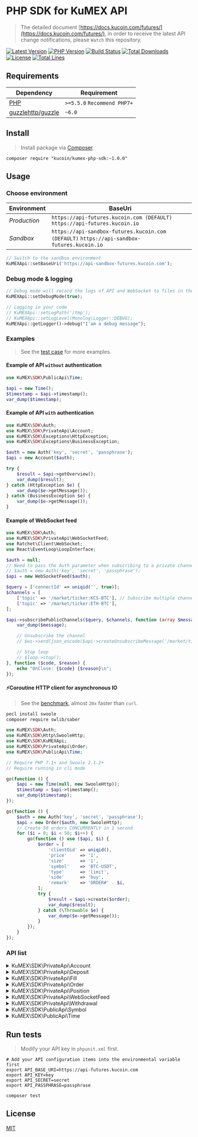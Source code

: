 
# PHP SDK for KuMEX API
> The detailed document [https://docs.kucoin.com/futures/](https://docs.kucoin.com/futures/), in order to receive the latest API change notifications, please `Watch` this repository.

[![Latest Version](https://img.shields.io/github/release/Kucoin/kumex-php-sdk.svg)](https://github.com/Kucoin/kumex-php-sdk/releases)
[![PHP Version](https://img.shields.io/packagist/php-v/Kucoin/kumex-php-sdk.svg?color=green)](https://secure.php.net)
[![Build Status](https://travis-ci.org/Kucoin/kumex-php-sdk.svg?branch=master)](https://travis-ci.org/Kucoin/kumex-php-sdk)
[![Total Downloads](https://poser.pugx.org/Kucoin/kumex-php-sdk/downloads)](https://packagist.org/packages/Kucoin/kumex-php-sdk)
[![License](https://poser.pugx.org/Kucoin/kumex-php-sdk/license)](LICENSE)
[![Total Lines](https://tokei.rs/b1/github/Kucoin/kumex-php-sdk)](https://github.com/Kucoin/kumex-php-sdk)

## Requirements

| Dependency | Requirement |
| -------- | -------- |
| [PHP](https://secure.php.net/manual/en/install.php) | `>=5.5.0` `Recommend PHP7+` |
| [guzzlehttp/guzzle](https://github.com/guzzle/guzzle) | `~6.0` |

## Install
> Install package via [Composer](https://getcomposer.org/).

```shell
composer require "kucoin/kumex-php-sdk:~1.0.0"
```

## Usage

### Choose environment

| Environment | BaseUri |
|    -------- | -------- |
| *Production* | `https://api-futures.kucoin.com (DEFAULT)` `https://api-futures.kucoin.io` | 
| *Sandbox* | `https://api-sandbox-futures.kucoin.com (DEFAULT)` `https://api-sandbox-futures.kucoin.io` | 

```php
// Switch to the sandbox environment
KuMEXApi::setBaseUri('https://api-sandbox-futures.kucoin.com');
```

### Debug mode & logging

```php
// Debug mode will record the logs of API and WebSocket to files in the directory "KuMEXApi::getLogPath()" according to the minimum log level "KuMEXApi::getLogLevel()".
KuMEXApi::setDebugMode(true);

// Logging in your code
// KuMEXApi::setLogPath('/tmp');
// KuMEXApi::setLogLevel(Monolog\Logger::DEBUG);
KuMEXApi::getLogger()->debug("I'am a debug message");
```

### Examples
> See the [test case](tests) for more examples.

#### Example of API `without` authentication

```php
use KuMEX\SDK\PublicApi\Time;

$api = new Time();
$timestamp = $api->timestamp();
var_dump($timestamp);
```

#### Example of API `with` authentication

```php
use KuMEX\SDK\Auth;
use KuMEX\SDK\PrivateApi\Account;
use KuMEX\SDK\Exceptions\HttpException;
use KuMEX\SDK\Exceptions\BusinessException;

$auth = new Auth('key', 'secret', 'passphrase');
$api = new Account($auth);

try {
    $result = $api->getOverview();
    var_dump($result);
} catch (HttpException $e) {
    var_dump($e->getMessage());
} catch (BusinessException $e) {
    var_dump($e->getMessage());
}
```

#### Example of WebSocket feed

```php
use KuMEX\SDK\Auth;
use KuMEX\SDK\PrivateApi\WebSocketFeed;
use Ratchet\Client\WebSocket;
use React\EventLoop\LoopInterface;

$auth = null;
// Need to pass the Auth parameter when subscribing to a private channel($api->subscribePrivateChannel()).
// $auth = new Auth('key', 'secret', 'passphrase');
$api = new WebSocketFeed($auth);

$query = ['connectId' => uniqid('', true)];
$channels = [
    ['topic' => '/market/ticker:KCS-BTC'], // Subscribe multiple channels
    ['topic' => '/market/ticker:ETH-BTC'],
];

$api->subscribePublicChannels($query, $channels, function (array $message, WebSocket $ws, LoopInterface $loop) use ($api) {
    var_dump($message);

    // Unsubscribe the channel
    // $ws->send(json_encode($api->createUnsubscribeMessage('/market/ticker:ETH-BTC')));

    // Stop loop
    // $loop->stop();
}, function ($code, $reason) {
    echo "OnClose: {$code} {$reason}\n";
});
```

#### ⚡️Coroutine HTTP client for asynchronous IO
> See the [benchmark](examples/BenchmarkCoroutine.php), almost `20x` faster than `curl`.

```bash
pecl install swoole
composer require swlib/saber
```

```php
use KuMEX\SDK\Auth;
use KuMEX\SDK\Http\SwooleHttp;
use KuMEX\SDK\KuMEXApi;
use KuMEX\SDK\PrivateApi\Order;
use KuMEX\SDK\PublicApi\Time;

// Require PHP 7.1+ and Swoole 2.1.2+
// Require running in cli mode

go(function () {
    $api = new Time(null, new SwooleHttp));
    $timestamp = $api->timestamp();
    var_dump($timestamp);
});

go(function () {
    $auth = new Auth('key', 'secret', 'passphrase');
    $api = new Order($auth, new SwooleHttp);
    // Create 50 orders CONCURRENTLY in 1 second
    for ($i = 0; $i < 50; $i++) {
        go(function () use ($api, $i) {
            $order = [
                'clientOid' => uniqid(),
                'price'     => '1',
                'size'      => '1',
                'symbol'    => 'BTC-USDT',
                'type'      => 'limit',
                'side'      => 'buy',
                'remark'    => 'ORDER#' . $i,
            ];
            try {
                $result = $api->create($order);
                var_dump($result);
            } catch (\Throwable $e) {
                var_dump($e->getMessage());
            }
        });
    }
});
```

### API list

<details>
<summary>KuMEX\SDK\PrivateApi\Account</summary>

| API | Authentication | Description |
| -------- | -------- | -------- |
| KuMEX\SDK\PrivateApi\Account::getOverview() | YES | https://docs.kucoin.com/futures/#account |
| KuMEX\SDK\PrivateApi\Account::getTransactionHistory() | YES | https://docs.kucoin.com/futures/#get-transaction-history |
| KuMEX\SDK\PrivateApi\Account::transferIn() | YES | https://docs.kucoin.com/futures/#transfer-funds-from-kucoin-main-account-to-kumex-account |
| KuMEX\SDK\PrivateApi\Account::transferOut() | YES | https://docs.kucoin.com/futures/#transfer-funds-from-kumex-account-to-kucoin-main-account |
| KuMEX\SDK\PrivateApi\Account::transferOutV2() | YES | https://docs.kucoin.com/futures/#transfer-funds-from-kumex-account-to-kucoin-main-account |
| KuMEX\SDK\PrivateApi\Account::cancelTransferOut() | YES | https://docs.kucoin.com/futures/#cancel-transfer-out-request |
| KuMEX\SDK\PrivateApi\Account::getTransferList() | YES | https://docs.kucoin.com/futures/#get-transfer-out-request-records |
</details>

<details>
<summary>KuMEX\SDK\PrivateApi\Deposit</summary>

| API | Authentication | Description |
| -------- | -------- | -------- |
| KuMEX\SDK\PrivateApi\Deposit::getAddress() | YES | https://docs.kucoin.com/futures/#get-deposit-address |
| KuMEX\SDK\PrivateApi\Deposit::getDeposits() | YES | https://docs.kucoin.com/futures/#get-deposit-list |

</details>

<details>
<summary>KuMEX\SDK\PrivateApi\Fill</summary>

| API | Authentication | Description |
| -------- | -------- | -------- |
| KuMEX\SDK\PrivateApi\Fill::getFills() | YES | https://docs.kucoin.com/futures/#get-fills |
| KuMEX\SDK\PrivateApi\Fill::getRecentList() | YES | https://docs.kucoin.com/futures/#recent-fills |
</details>

<details>
<summary>KuMEX\SDK\PrivateApi\Order</summary>

| API | Authentication | Description |
| -------- | -------- | -------- |
| KuMEX\SDK\PrivateApi\Order::create() | YES | https://docs.kucoin.com/futures/#place-an-order |
| KuMEX\SDK\PrivateApi\Order::cancel() | YES | https://docs.kucoin.com/futures/#cancel-an-order |
| KuMEX\SDK\PrivateApi\Order::batchCancel() | YES | https://docs.kucoin.com/futures/#limit-order-mass-cancelation |
| KuMEX\SDK\PrivateApi\Order::stopOrders() | YES | https://docs.kucoin.com/futures/#stop-order-mass-cancelation |
| KuMEX\SDK\PrivateApi\Order::getList() | YES | https://docs.kucoin.com/futures/#get-order-list |
| KuMEX\SDK\PrivateApi\Order::getStopOrders() | YES | https://docs.kucoin.com/futures/#get-untriggered-stop-order-list |
| KuMEX\SDK\PrivateApi\Order::getRecentDoneOrders() | YES | https://docs.kucoin.com/futures/#get-list-of-orders-completed-in-24h |
| KuMEX\SDK\PrivateApi\Order::getDetail() | YES | https://docs.kucoin.com/futures/#get-details-of-a-single-order |
| KuMEX\SDK\PrivateApi\Order::getOpenOrderStatistics() | YES | https://docs.kucoin.com/futures/#active-order-value-calculation |

</details>
<details>
<summary>KuMEX\SDK\PrivateApi\Position</summary>

| API | Authentication | Description |
| -------- | -------- | -------- |
| KuMEX\SDK\PrivateApi\Position::getList() | YES | https://docs.kucoin.com/futures/#get-position-list |
| KuMEX\SDK\PrivateApi\Position::getDetail() | YES | https://docs.kucoin.com/futures/#get-position-details |
| KuMEX\SDK\PrivateApi\Position::changeAutoAppendStatus() | YES | https://docs.kucoin.com/futures/#enable-disable-of-auto-deposit-margin |
| KuMEX\SDK\PrivateApi\Position::marginAppend() | YES | https://docs.kucoin.com/futures/#add-margin-manually |
</details>

<details>
<summary>KuMEX\SDK\PrivateApi\WebSocketFeed</summary>

| API | Authentication | Description |
| -------- | -------- | -------- |
| KuMEX\SDK\PrivateApi\WebSocketFeed::getPublicServer() | NO | https://docs.kucoin.com/futures/#apply-connect-token |
| KuMEX\SDK\PrivateApi\WebSocketFeed::getPrivateServer() | YES | https://docs.kucoin.com/futures/#apply-connect-token |
| KuMEX\SDK\PrivateApi\WebSocketFeed::subscribePublicChannel() | NO | https://docs.kucoin.com/futures/#public-channels |
| KuMEX\SDK\PrivateApi\WebSocketFeed::subscribePublicChannels() | NO | https://docs.kucoin.com/futures/#public-channels |
| KuMEX\SDK\PrivateApi\WebSocketFeed::subscribePrivateChannel() | YES | https://docs.kucoin.com/futures/#private-channels |
| KuMEX\SDK\PrivateApi\WebSocketFeed::subscribePrivateChannels() | YES | https://docs.kucoin.com/futures/#private-channels |

</details>

<details>
<summary>KuMEX\SDK\PrivateApi\Withdrawal</summary>

| API | Authentication | Description |
| -------- | -------- | -------- |
| KuMEX\SDK\PrivateApi\Withdrawal::getQuotas() | YES | https://docs.kucoin.com/futures/#get-withdrawal-limit |
| KuMEX\SDK\PrivateApi\Withdrawal::getList() | YES | https://docs.kucoin.com/futures/#get-withdrawal-list |
| KuMEX\SDK\PrivateApi\Withdrawal::apply() | YES | https://docs.kucoin.com/futures/#withdraw-funds |
| KuMEX\SDK\PrivateApi\Withdrawal::cancel() | YES | https://docs.kucoin.com/futures/#cancel-withdrawal |

</details>

<details>
<summary>KuMEX\SDK\PublicApi\Symbol</summary>

| API | Authentication | Description |
| -------- | -------- | -------- |
| KuMEX\SDK\PublicApi\Symbol::getTicker() | NO | https://docs.kucoin.com/futures/#get-ticker |
| KuMEX\SDK\PublicApi\Symbol::getLevel2Snapshot() | NO | https://docs.kucoin.com/futures/#get-full-order-book-level-2 |
| KuMEX\SDK\PublicApi\Symbol::getLevel3Snapshot() | NO | https://docs.kucoin.com/futures/#get-full-order-book-level-3 |
| KuMEX\SDK\PublicApi\Symbol::getLevel2Message() | NO | https://docs.kucoin.com/futures/##level-2-pulling-messages |
| KuMEX\SDK\PublicApi\Symbol::getLevel3Message() | NO | https://docs.kucoin.com/futures/##level-3-pulling-messages |
| KuMEX\SDK\PublicApi\Symbol::getTradeHistory() | NO | https://docs.kucoin.com/futures/#get-trade-histories |
| KuMEX\SDK\PublicApi\Symbol::getKLines() | NO | https://docs.kucoin.com/futures/?lang=en_US#get-k-line-data-of-contract |

</details>

<details>
<summary>KuMEX\SDK\PublicApi\Time</summary>

| API | Authentication | Description |
| -------- | -------- | -------- |
| KuMEX\SDK\PublicApi\Time::timestamp() | NO | https://docs.kucoin.com/futures/#server-time |

</details>

## Run tests
> Modify your API key in `phpunit.xml` first.

```shell
# Add your API configuration items into the environmental variable first
export API_BASE_URI=https://api-futures.kucoin.com
export API_KEY=key
export API_SECRET=secret
export API_PASSPHRASE=passphrase

composer test
```

## License

[MIT](LICENSE)
